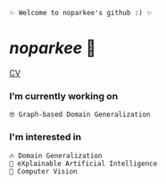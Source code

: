 <!--
**noparkee/noparkee** is a ✨ _special_ ✨ repository because its `README.md` (this file) appears on your GitHub profile.

Here are some ideas to get you started:

- 🔭 I’m currently working on ...
- 🌱 I’m currently learning ...
- 👯 I’m looking to collaborate on ...
- 🤔 I’m looking for help with ...
- 💬 Ask me about ...
- 📫 How to reach me: ...
- 😄 Pronouns: ...
- ⚡ Fun fact: ...
-->
```
✨ Welcome to noparkee's github :) ✨
```
# _noparkee_ 🧸
[CV](https://github.com/noparkee/noparkee/blob/main/noparkee_CV.pdf)

### I’m currently working on
```
🤓 Graph-based Domain Generalization
```

### I'm interested in 
```
🔥 Domain Generalization
🤖 eXplainable Artificial Intelligence
🎨 Computer Vision
```
